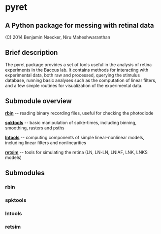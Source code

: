 # pyret
## A Python package for messing with retinal data
(C) 2014 Benjamin Naecker, Niru Maheshwaranthan

Brief description
-----------------

The pyret package provides a set of tools useful in the analysis of retina experiments
in the Baccus lab. It contains methods for interacting with experimental data, both
raw and processed, querying the stimulus database, running basic analyses such as 
the computation of linear filters, and a few simple routines for visualization of the
experimental data.

Submodule overview
------------------

[__rbin__](#rbin) 			-- reading binary recording files, useful for checking the photodiode

[__spktools__](#spktools)	-- basic manipulation of spike-times, including binning, smoothing, rasters and psths

[__lntools__](#lntools)		-- computing components of simple linear-nonlinear models, including linear filters and nonlinearities

[__retsim__](#retsim)		-- tools for simulating the retina (LN, LN-LN, LNIAF, LNK, LNKS models)


Submodules
----------

<h3 id="rbin">rbin</h3>

<h3 id="spktools">spktools</h3>

<h3 id="lntools">lntools</h3>

<h3 id="retsim">retsim</h3>
